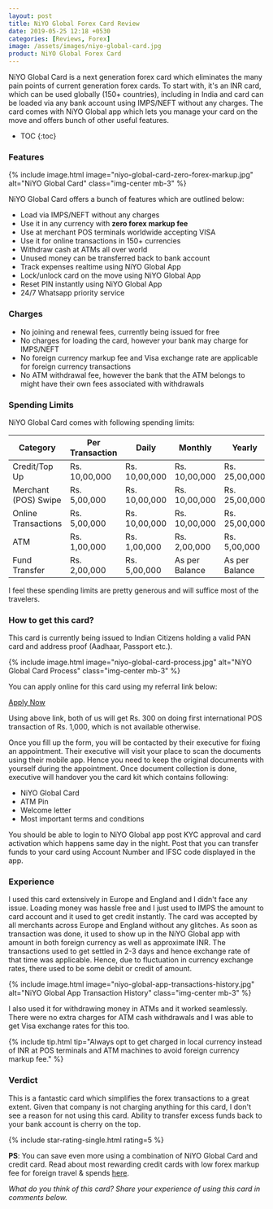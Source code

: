 ```yaml
---
layout: post
title: NiYO Global Forex Card Review
date: 2019-05-25 12:18 +0530
categories: [Reviews, Forex]
image: /assets/images/niyo-global-card.jpg
product: NiYO Global Forex Card
---
```


NiYO Global Card is a next generation forex card which eliminates the many pain points of current generation forex cards. To start with, it's an INR card, which can be used globally (150+ countries), including in India and card can be loaded via any bank account using IMPS/NEFT without any charges. The card comes with NiYO Global app which lets you manage your card on the move and offers bunch of other useful features.

* TOC
{:toc}

### Features

{% include image.html image="niyo-global-card-zero-forex-markup.jpg" alt="NiYO Global Card" class="img-center mb-3" %}

NiYO Global Card offers a bunch of features which are outlined below:

- Load via IMPS/NEFT without any charges
- Use it in any currency with **zero forex markup fee**
- Use at merchant POS terminals worldwide accepting VISA
- Use it for online transactions in 150+ currencies
- Withdraw cash at ATMs all over world
- Unused money can be transferred back to bank account
- Track expenses realtime using NiYO Global App
- Lock/unlock card on the move using NiYO Global App
- Reset PIN instantly using NiYO Global App
- 24/7 Whatsapp priority service

### Charges

- No joining and renewal fees, currently being issued for free
- No charges for loading the card, however your bank may charge for IMPS/NEFT
- No foreign currency markup fee and Visa exchange rate are applicable for foreign currency transactions
- No ATM withdrawal fee, however the bank that the ATM belongs to might have their own fees associated with withdrawals

### Spending Limits

NiYO Global Card comes with following spending limits:

<table class="table">
<thead class="thead-dark">
<tr>
	<th scope="col"> Category</th>
    <th scope="col"> Per Transaction</th>
    <th scope="col"> Daily</th>
    <th scope="col"> Monthly</th>
    <th scope="col"> Yearly</th>
</tr>
</thead>
<tbody>
<tr>
	<td> Credit/Top Up </td>
	<td> Rs. 10,00,000 </td>
    <td> Rs. 10,00,000 </td>
    <td> Rs. 10,00,000 </td>
    <td> Rs. 25,00,000 </td>
</tr>
<tr>
	<td> Merchant (POS) Swipe </td>
	<td> Rs. 5,00,000 </td>
    <td> Rs. 10,00,000 </td>
    <td> Rs. 10,00,000 </td>
    <td> Rs. 25,00,000 </td>
</tr>
<tr>
	<td> Online Transactions </td>
	<td> Rs. 5,00,000 </td>
    <td> Rs. 10,00,000 </td>
    <td> Rs. 10,00,000 </td>
    <td> Rs. 25,00,000 </td>
</tr>
<tr>
	<td> ATM </td>
	<td> Rs. 1,00,000 </td>
    <td> Rs. 1,00,000 </td>
    <td> Rs. 2,00,000 </td>
    <td> Rs. 5,00,000 </td>
</tr>
<tr>
	<td> Fund Transfer </td>
	<td> Rs. 2,00,000 </td>
    <td> Rs. 5,00,000 </td>
    <td> As per Balance </td>
    <td> As per Balance </td>
</tr>
</tbody>
</table>

I feel these spending limits are pretty generous and will suffice most of the travelers.

### How to get this card?

This card is currently being issued to Indian Citizens holding a valid PAN card and address proof (Aadhaar, Passport etc.).

{% include image.html image="niyo-global-card-process.jpg" alt="NiYO Global Card Process" class="img-center mb-3" %}

You can apply online for this card using my referral link below:

<a href="https://glbl.page.link/RZWS" target="_blank" class="btn btn-lg btn-danger btn-block post-element mt-2" rel="noopener"><i class="ci-pen"></i> Apply Now</a>

Using above link, both of us will get Rs. 300 on doing first international POS transaction of Rs. 1,000, which is not available otherwise.

Once you fill up the form, you will be contacted by their executive for fixing an appointment. Their executive will visit your place to scan the documents using their mobile app. Hence you need to keep the original documents with yourself during the appointment. Once document collection is done, executive will handover you the card kit which contains following:

- NiYO Global Card
- ATM Pin
- Welcome letter
- Most important terms and conditions

You should be able to login to NiYO Global app post KYC approval and card activation which happens same day in the night. Post that you can transfer funds to your card using Account Number and IFSC code displayed in the app.

### Experience

I used this card extensively in Europe and England and I didn't face any issue. Loading money was hassle free and I just used to IMPS the amount to card account and it used to get credit instantly. The card was accepted by all merchants across Europe and England without any glitches. As soon as transaction was done, it used to show up in the NiYO Global app with amount in both foreign currency as well as approximate INR. The transactions used to get settled in 2-3 days and hence exchange rate of that time was applicable. Hence, due to fluctuation in currency exchange rates, there used to be some debit or credit of amount.

{% include image.html image="niyo-global-app-transactions-history.jpg" alt="NiYO Global App Transaction History" class="img-center mb-3" %}

I also used it for withdrawing money in ATMs and it worked seamlessly. There were no extra charges for ATM cash withdrawals and I was able to get Visa exchange rates for this too.

{% include tip.html tip="Always opt to get charged in local currency instead of INR at POS terminals and ATM machines to avoid foreign currency markup fee." %}

### Verdict

This is a fantastic card which simplifies the forex transactions to a great extent. Given that company is not charging anything for this card, I don't see a reason for not using this card. Ability to transfer excess funds back to your bank account is cherry on the top.

{% include star-rating-single.html rating=5 %}

**PS**: You can save even more using a combination of NiYO Global Card and credit card. Read about most rewarding credit cards with low forex markup fee for foreign travel & spends [here](/best-credit-cards-in-india-with-low-forex-currency-markup-for-international-travel-spends/).

_What do you think of this card? Share your experience of using this card in comments below._
